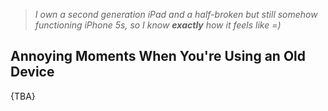 > *I own a second generation iPad and a half-broken but still somehow functioning iPhone 5s, so I know **exactly** how it feels like =)*


## Annoying Moments When You're Using an Old Device

{TBA}